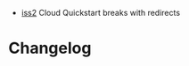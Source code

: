 - <a href="https://github.com/groupby/issues/issues/954">iss2</a> Cloud Quickstart breaks with redirects

Changelog
===
